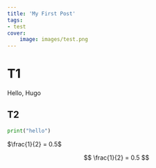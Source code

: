 ```yaml
---
title: 'My First Post'
tags:
- test
cover:
    image: images/test.png
---
```

# T1
Hello, Hugo

## T2
```py
print("hello")
```

$\frac{1}{2} = 0.5$

$$
\frac{1}{2} = 0.5
$$
